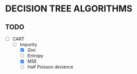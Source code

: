 # DECISION TREE ALGORITHMS

## TODO
 - [ ] CART
   - [ ] Impurity
        - [x] Gini
        - [ ] Entropy
        - [x] MSE
        - [ ] Half Poisson deviance